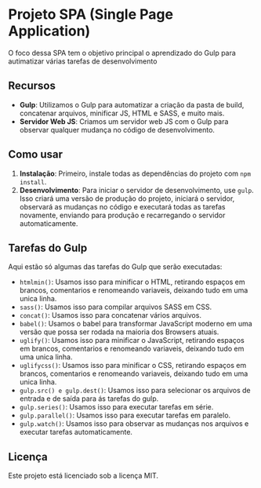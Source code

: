 # Projeto SPA (Single Page Application)

O foco dessa SPA tem o objetivo principal o aprendizado do Gulp para autimatizar várias tarefas de desenvolvimento

## Recursos

- **Gulp**: Utilizamos o Gulp para automatizar a criação da pasta de build, concatenar arquivos, minificar JS, HTML e SASS, e muito mais.
- **Servidor Web JS**: Criamos um servidor web JS com o Gulp para observar qualquer mudança no código de desenvolvimento.

## Como usar

1. **Instalação**: Primeiro, instale todas as dependências do projeto com `npm install`.
2. **Desenvolvimento**: Para iniciar o servidor de desenvolvimento, use `gulp`. Isso criará uma versão de produção do projeto, iniciará o servidor, observará as mudanças no código e executará todas as tarefas novamente, enviando para produção e recarregando o servidor automaticamente.

## Tarefas do Gulp

Aqui estão só algumas das tarefas do Gulp que serão executadas:

- `htmlmin()`: Usamos isso para minificar o HTML, retirando espaços em brancos, comentarios e renomeando variaveis, deixando tudo em uma unica linha.
- `sass()`: Usamos isso para compilar arquivos SASS em CSS.
- `concat()`: Usamos isso para concatenar vários arquivos.
- `babel()`: Usamos o babel para transformar JavaScript moderno em uma versão que possa ser rodada na maioria dos Browsers atuais.
- `uglify()`: Usamos isso para minificar o JavaScript, retirando espaços em brancos, comentarios e renomeando variaveis, deixando tudo em uma unica linha.
- `uglifycss()`: Usamos isso para minificar o CSS, retirando espaços em brancos, comentarios e renomeando variaveis, deixando tudo em uma unica linha.
- `gulp.src() e gulp.dest()`: Usamos isso para selecionar os arquivos de entrada e de saída para ás tarefas do gulp. 
- `gulp.series()`: Usamos isso para executar tarefas em série.
- `gulp.parallel()`: Usamos isso para executar tarefas em paralelo.
- `gulp.watch()`: Usamos isso para observar as mudanças nos arquivos e executar tarefas automaticamente.

## Licença

Este projeto está licenciado sob a licença MIT.
